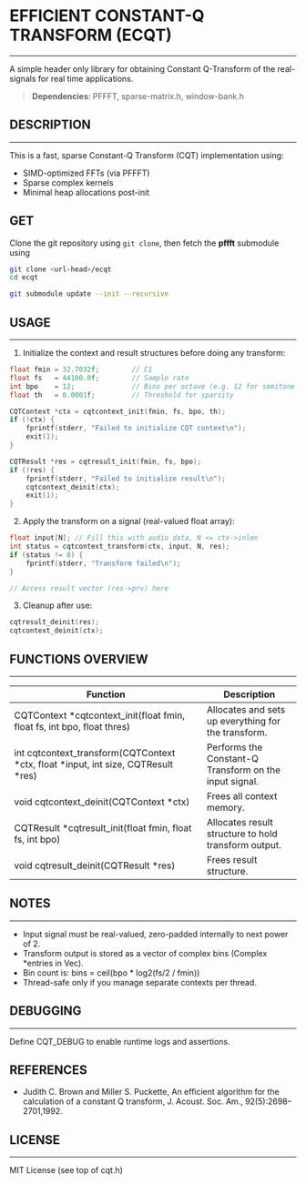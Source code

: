 # EFFICIENT CONSTANT-Q TRANSFORM (ECQT)
------------
A simple header only library for obtaining Constant Q-Transform of the real-signals for real time applications.

> **Dependencies**: PFFFT, sparse-matrix.h, window-bank.h

## DESCRIPTION
-----------
This is a fast, sparse Constant-Q Transform (CQT) implementation using:
- SIMD-optimized FFTs (via PFFFT)
- Sparse complex kernels
- Minimal heap allocations post-init

## GET
Clone the git repository using `git clone`, then fetch the **pffft** submodule using

``` bash
git clone <url-head>/ecqt
cd ecqt

git submodule update --init --recursive
```

## USAGE
-----

1. Initialize the context and result structures before doing any transform:

``` c
float fmin = 32.7032f;        // C1
float fs   = 44100.0f;        // Sample rate
int bpo    = 12;              // Bins per octave (e.g. 12 for semitone resolution)
float th   = 0.0001f;         // Threshold for sparsity

CQTContext *ctx = cqtcontext_init(fmin, fs, bpo, th);
if (!ctx) {
    fprintf(stderr, "Failed to initialize CQT context\n");
    exit(1);
}

CQTResult *res = cqtresult_init(fmin, fs, bpo);
if (!res) {
    fprintf(stderr, "Failed to initialize result\n");
    cqtcontext_deinit(ctx);
    exit(1);
}
```

2. Apply the transform on a signal (real-valued float array):

``` c
float input[N]; // Fill this with audio data, N <= ctx->inlen
int status = cqtcontext_transform(ctx, input, N, res);
if (status != 0) {
    fprintf(stderr, "Transform failed\n");
}

// Access result vector (res->prv) here
```

3. Cleanup after use:

``` c
cqtresult_deinit(res);
cqtcontext_deinit(ctx);
```

## FUNCTIONS OVERVIEW
------------------
| Function                                                                             | Description                                            |
|--------------------------------------------------------------------------------------|--------------------------------------------------------|
| CQTContext \*cqtcontext_init(float fmin, float fs, int bpo, float thres)             | Allocates and sets up everything for the transform.    |
| int cqtcontext_transform(CQTContext \*ctx, float \*input, int size, CQTResult \*res) | Performs the Constant-Q Transform on the input signal. |
| void cqtcontext_deinit(CQTContext \*ctx)                                             | Frees all context memory.                              |
| CQTResult \*cqtresult_init(float fmin, float fs, int bpo)                            | Allocates result structure to hold transform output.   |
| void cqtresult_deinit(CQTResult \*res)                                               | Frees result structure.                                |

## NOTES
-----
- Input signal must be real-valued, zero-padded internally to next power of 2.
- Transform output is stored as a vector of complex bins (Complex *entries in Vec).
- Bin count is: bins = ceil(bpo * log2(fs/2 / fmin))
- Thread-safe only if you manage separate contexts per thread.

## DEBUGGING
---------
Define CQT_DEBUG to enable runtime logs and assertions.

## REFERENCES
 - Judith C. Brown and Miller S. Puckette, An efficient algorithm for the calculation of a constant Q transform, J. Acoust. Soc. Am., 92(5):2698–2701,1992.

## LICENSE
-------
MIT License (see top of cqt.h)
